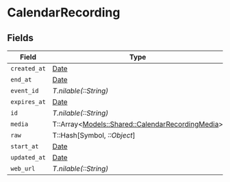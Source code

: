 # CalendarRecording


## Fields

| Field                                                                                             | Type                                                                                              | Required                                                                                          | Description                                                                                       |
| ------------------------------------------------------------------------------------------------- | ------------------------------------------------------------------------------------------------- | ------------------------------------------------------------------------------------------------- | ------------------------------------------------------------------------------------------------- |
| `created_at`                                                                                      | [Date](https://ruby-doc.org/stdlib-2.6.1/libdoc/date/rdoc/Date.html)                              | :heavy_minus_sign:                                                                                | N/A                                                                                               |
| `end_at`                                                                                          | [Date](https://ruby-doc.org/stdlib-2.6.1/libdoc/date/rdoc/Date.html)                              | :heavy_minus_sign:                                                                                | N/A                                                                                               |
| `event_id`                                                                                        | *T.nilable(::String)*                                                                             | :heavy_minus_sign:                                                                                | N/A                                                                                               |
| `expires_at`                                                                                      | [Date](https://ruby-doc.org/stdlib-2.6.1/libdoc/date/rdoc/Date.html)                              | :heavy_minus_sign:                                                                                | N/A                                                                                               |
| `id`                                                                                              | *T.nilable(::String)*                                                                             | :heavy_minus_sign:                                                                                | N/A                                                                                               |
| `media`                                                                                           | T::Array<[Models::Shared::CalendarRecordingMedia](../../models/shared/calendarrecordingmedia.md)> | :heavy_minus_sign:                                                                                | N/A                                                                                               |
| `raw`                                                                                             | T::Hash[Symbol, *::Object*]                                                                       | :heavy_minus_sign:                                                                                | N/A                                                                                               |
| `start_at`                                                                                        | [Date](https://ruby-doc.org/stdlib-2.6.1/libdoc/date/rdoc/Date.html)                              | :heavy_minus_sign:                                                                                | N/A                                                                                               |
| `updated_at`                                                                                      | [Date](https://ruby-doc.org/stdlib-2.6.1/libdoc/date/rdoc/Date.html)                              | :heavy_minus_sign:                                                                                | N/A                                                                                               |
| `web_url`                                                                                         | *T.nilable(::String)*                                                                             | :heavy_minus_sign:                                                                                | N/A                                                                                               |